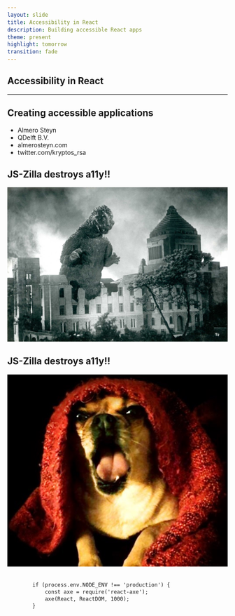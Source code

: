```yaml
---
layout: slide
title: Accessibility in React
description: Building accessible React apps
theme: present
highlight: tomorrow
transition: fade
---
```


<section id="main">
<h1>Accessibility in React</h1>
<hr>
<h2>Creating accessible applications</h2>
<ul>
    <li>Almero Steyn</li>
    <li>QDelft B.V.</li>
    <li>almerosteyn.com</li>
    <li>twitter.com/kryptos_rsa</li>
</ul>
</section>
<section>
<h1>JS-Zilla destroys a11y!!</h1>
<img src="/css/images/2017-05-11-accessible-react/godzilla.jpg" alt="Image depicting JavaScript as a destructive monster"/>
</section>
<section>
<h1>JS-Zilla destroys a11y!!</h1>
<img src="/css/images/2017-05-11-accessible-react/friendly-monster2.jpg" alt="Image depicting JavaScript as cute monster"/>
</section>
<section>
    <pre><code class="javascript" data-trim>
        if (process.env.NODE_ENV !== 'production') {
            const axe = require('react-axe');
            axe(React, ReactDOM, 1000);
        }
    </code></pre>
</section>